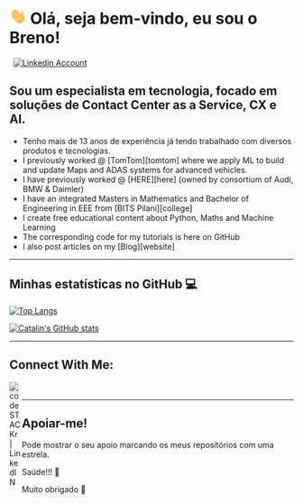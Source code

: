 
# <img src="https://raw.githubusercontent.com/ABSphreak/ABSphreak/master/gifs/Hi.gif" width="30px"> Olá, seja bem-vindo, eu sou o Breno!
&ensp;<a href="https://www.linkedin.com/in/akshay-pachaar/"><img src="https://cdn.worldvectorlogo.com/logos/linkedin-icon-2.svg" title="Linkedin" alt="Linkedin Account" width="30"/></a>

## Sou um especialista em tecnologia, focado em soluções de Contact Center as a Service, CX e AI.

- Tenho mais de 13 anos de experiência já tendo trabalhado com diversos produtos e tecnologias.
- I previously worked @ [TomTom][tomtom] where we apply ML to build and update Maps and ADAS systems for advanced vehicles.
- I have previously worked @ [HERE][here] (owned by consortium of Audi, BMW & Daimler)
- I have an integrated Masters in Mathematics and Bachelor of Engineering in EEE from [BITS Pilani][college]
- I create free educational content about Python, Maths and Machine Learning
- The corresponding code for my tutorials is here on GitHub
- I also post articles on my [Blog][website]

---

## Minhas estatísticas no GitHub 💻

[![Top Langs](https://github-readme-stats.vercel.app/api/top-langs/?username=breno_canyggia&hide=java,html,css&theme=dracula)](https://github.com/anuraghazra/github-readme-stats)

[![Catalin's GitHub stats](https://github-readme-stats.vercel.app/api?username=breno_canyggia&theme=dracula)](https://github.com/anuraghazra/github-readme-stats)


[linkedin]: https://www.linkedin.com/in/brenocanyggia/
---

## Connect With Me:

[<img align="left" alt="codeSTACKr | LinkedIN" width="22px" src="https://cdn.jsdelivr.net/npm/simple-icons@v3/icons/linkedin.svg" />][linkedin]

<br />

---
## Apoiar-me!
Pode mostrar o seu apoio marcando os meus repositórios com uma estrela.

Saúde!!! 🍻 

Muito obrigado 🙏
